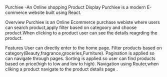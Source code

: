 Purchiee -An Online shopping Product Display
     Purchiee is a modern E-commerce website built using React.

Overview
  Purchiee is an Online Ecommerce purchase webiste where users can search product,apply filter based on categoory and choose product.When clicking to a product user can see the details reagrding the product.

Features
  User can directly enter to the home page.
  Filter products based on category(Beauty,fragrance,groceries,Furniture).
  Pagination is applied so can navigate through pages.
  Sorting is applied.so user can find products based on price(high to low and low to high).
  Navigation using Router,when cliking a product navigate to the product details page .


  